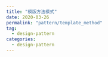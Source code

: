 ```yaml
---
title: "模版方法模式"
date: 2020-03-26
permalink: "pattern/template_method"
tag:
  - design-pattern
categories:
  - design-pattern
---
```

